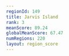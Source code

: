 ```yaml
---
regionId: 149
title: Jarvis Island
rank: 3
meanScore: 89.24
globalMeanScore: 67.47
numRegions: 220
layout: region_score
---
```

